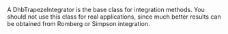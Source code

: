 A DhbTrapezeIntegrator is the base class for integration methods. You should not use this class for real applications, since much better results can be obtained from Romberg or Simpson integration.

